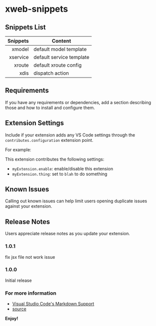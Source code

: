 
# xweb-snippets


## Snippets List
| Snippets | Content |
| -------: | --------|
| xmodel | default model template |
| xservice | default service template |
| xroute | default xroute config |
| xdis | dispatch action |

## Requirements

If you have any requirements or dependencies, add a section describing those and how to install and configure them.

## Extension Settings

Include if your extension adds any VS Code settings through the `contributes.configuration` extension point.

For example:

This extension contributes the following settings:

* `myExtension.enable`: enable/disable this extension
* `myExtension.thing`: set to `blah` to do something

## Known Issues

Calling out known issues can help limit users opening duplicate issues against your extension.


## Release Notes

Users appreciate release notes as you update your extension.
### 1.0.1

fix jsx file not work issue

### 1.0.0

Initial release


### For more information

* [Visual Studio Code's Markdown Support](http://code.visualstudio.com/docs/languages/markdown)
* [source](https://github.com/LittleBreak/xweb-snippets)

**Enjoy!**

